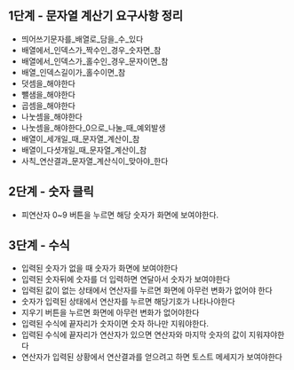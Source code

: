 ## 1단계 - 문자열 계산기 요구사항 정리
 - 띄어쓰기문자를_배열로_담을_수_있다
 - 배열에서_인덱스가_짝수인_경우_숫자면_참
 - 배열에서_인덱스가_홀수인_경우_문자이면_참
 - 배열_인덱스길이가_홀수이면_참
 - 덧셈을_해야한다
 - 뺄샘을_해야한다
 - 곱셈을_해야한다
 - 나눗셈을_해야한다
 - 나눗셈을_해야한다_0으로_나눌_때_예외발생
 - 배열이_세개일_때_문자열_계산이_참
 - 배열이_다셧개일_때_문자열_계산이_참
 - 사칙_연산결과_문자열_계산식이_맞아야_한다

## 2단계 - 숫자 클릭
- 피연산자 0~9 버튼을 누르면 해당 숫자가 화면에 보여야한다.

## 3단계 - 수식
- 입력된 숫자가 없을 때 숫자가 화면에 보여야한다
- 입력된 숫자뒤에 숫자를 더 입력하면 연달아서 숫자가 보여야한다
- 입력된 값이 없는 상태에서 연산자를 누르면 화면에 아무런 변화가 없어야 한다
- 숫자가 입력된 상태에서 연산자를 누르면 해당기호가 나타나야한다
- 지우기 버튼을 누르면 화면에 아무런 변화가 없어야한다
- 입력된 수식에 끝자리가 숫자이면 숫자 하나만 지워야한다.
- 입력된 수식에 끝자리가 연산자가 있으면 연산자와 마지막 숫자의 값이 지워쟈야한다
- 연산자가 입력된 상황에서 연산결과를 얻으려고 하면 토스트 메세지가 보여야한다